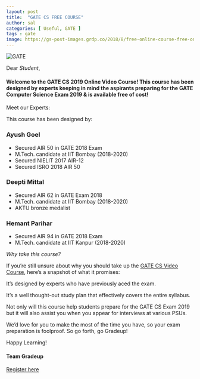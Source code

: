 ```yaml
---
layout: post
title:  "GATE CS FREE COURSE"
author: sal
categories: [ Useful, GATE ]
tags : gate
image: https://gs-post-images.grdp.co/2018/8/free-online-course-free-online-course-img1535361432156-13.jpg-rs-high-webp.jpg
---
```


![GATE](/blog/img/gatecs.jpg "GATE")

Dear _Student_,

 

#### Welcome to the GATE CS 2019 Online Video Course! This course has been designed by experts keeping in mind the aspirants preparing for the GATE Computer Science Exam 2019 & is available free of cost!

 
Meet our Experts:

 
This course has been designed by:


### Ayush Goel

- Secured AIR 50 in GATE 2018 Exam
- M.Tech. candidate at IIT Bombay (2018-2020)
- Secured NIELIT 2017 AIR-12
- Secured ISRO 2018 AIR 50

### Deepti Mittal

- Secured AIR 62 in GATE Exam 2018
- M.Tech. candidate at IIT Bombay (2018-2020)
- AKTU bronze medalist

### Hemant Parihar

- Secured AIR 94 in GATE 2018 Exam
- M.Tech. candidate at IIT Kanpur (2018-2020)

_Why take this course?_ 

 
If you’re still unsure about why you should take up the [GATE CS Video Course](https://gradeup.co/courses/gate-cse-video-lectures-free?openInBrowser=1&utm_medium=gate_cs&utm_source=email&utm_source=email&utm_medium=gate_cs), here’s a snapshot of what it promises:

 
 
It’s designed by experts who have previously aced the exam.

 
 
It’s a well thought-out study plan that effectively covers the entire syllabus.

 
 
Not only will this course help students prepare for the GATE CS Exam 2019 but it will also assist you when you appear for interviews at various PSUs.

 
 
We’d love for you to make the most of the time you have, so your exam preparation is foolproof. So go forth, go Gradeup!

 
Happy Learning!

#### Team Gradeup

[Register here](https://gradeup.co/courses/gate-cse-video-lectures-free?openInBrowser=1&utm_medium=gate_cs&utm_source=email&utm_source=email&utm_medium=gate_cs)

  
